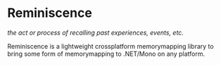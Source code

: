 # Reminiscence

*the act or process of recalling past experiences, events, etc.*

Reminiscence is a lightweight crossplatform memorymapping library to bring some form of memorymapping to .NET/Mono on any platform.

